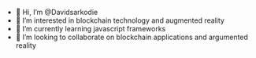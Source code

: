 - 👋 Hi, I’m @Davidsarkodie
- 👀 I’m interested in blockchain technology and augmented reality
- 🌱 I’m currently learning javascript frameworks
- 💞️ I’m looking to collaborate on blockchain applications and argumented reality

<!---
Davidsarkodie/Davidsarkodie is a ✨ special ✨ repository because its `README.md` (this file) appears on your GitHub profile.
You can click the Preview link to take a look at your changes.
--->
